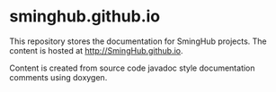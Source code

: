 # sminghub.github.io

This repository stores the documentation for SmingHub projects. The content is hosted at http://SmingHub.github.io.

Content is created from source code javadoc style documentation comments using doxygen.
